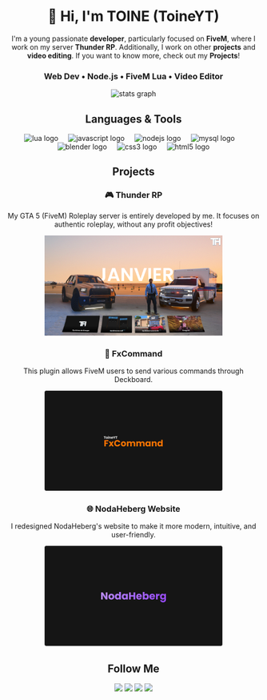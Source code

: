 <h1 align="center">👋 Hi, I'm TOINE (ToineYT)</h1>
<div align="center">
  <p>I'm a young passionate <strong>developer</strong>, particularly focused on <strong>FiveM</strong>, where I work on my server <strong>Thunder RP</strong>. Additionally, I work on other <strong>projects</strong> and <strong>video editing</strong>. If you want to know more, check out my <strong>Projects</strong>!</p>
  <h3><span>Web Dev</span> • <span>Node.js</span> • <span>FiveM Lua</span> • <span>Video Editor</span></h3>
</div>

<div align="center">
  <img src="https://github-readme-stats.vercel.app/api?username=ToineYT&theme=dark&hide_border=true" height="150" alt="stats graph"  />
</div>



<h2 align="center">Languages & Tools</h2>

<div align="center">
  <img src="https://cdn.jsdelivr.net/gh/devicons/devicon/icons/lua/lua-original.svg" height="40" alt="lua logo"  />
  <img width="12" />
  <img src="https://cdn.jsdelivr.net/gh/devicons/devicon/icons/javascript/javascript-original.svg" height="40" alt="javascript logo"  />
  <img width="12" />
  <img src="https://cdn.jsdelivr.net/gh/devicons/devicon/icons/nodejs/nodejs-original.svg" height="40" alt="nodejs logo"  />
  <img width="12" />
  <img src="https://cdn.jsdelivr.net/gh/devicons/devicon/icons/mysql/mysql-original.svg" height="40" alt="mysql logo"  />
  <img width="12" />
  <img src="https://cdn.jsdelivr.net/gh/devicons/devicon/icons/blender/blender-original.svg" height="40" alt="blender logo"  />
  <img width="12" />
  <img src="https://cdn.jsdelivr.net/gh/devicons/devicon/icons/css3/css3-original.svg" height="40" alt="css3 logo"  />
  <img width="12" />
  <img src="https://cdn.jsdelivr.net/gh/devicons/devicon/icons/html5/html5-original.svg" height="40" alt="html5 logo"  />
</div>

<h2 align="center">Projects</h2>

<div align="center">
  <h3>🎮 Thunder RP</h3>
  <p>My GTA 5 (FiveM) Roleplay server is entirely developed by me. It focuses on authentic roleplay, without any profit objectives!</p>
  <a href="https://thunder-rp.fr">
    <img height="200" src="./assets/img/th.png" alt="Thunder RP" />
  </a>
  
  <h3>🔧 FxCommand</h3>
  <p>This plugin allows FiveM users to send various commands through Deckboard.</p>
  <a href="https://github.com/ToineYT/FXCommand">
    <img height="200" src="./assets/img/fxcommand.png" alt="FXCommand" />
  </a>
  
  <h3>🌐 NodaHeberg Website</h3>
  <p>I redesigned NodaHeberg's website to make it more modern, intuitive, and user-friendly.</p>
  <a href="https://nodaheberg.fr">
    <img height="200" src="./assets/img/noda.png" alt="NodaHeberg" />
  </a>
</div>

<h2 align="center">Follow Me</h2>

<div align="center">

  <a href="https://www.twitch.tv/toineyt_"><img src="https://img.shields.io/badge/Twitch-9146FF?style=for-the-badge&logo=twitch&logoColor=white" /></a>
  <a href="https://www.instagram.com/toine_yt/"><img src="https://img.shields.io/badge/Instagram-E4405F?style=for-the-badge&logo=instagram&logoColor=white" /></a>
  <a href="https://www.tiktok.com/@toineyt"><img src="https://img.shields.io/badge/TikTok-000000?style=for-the-badge&logo=tiktok&logoColor=white" /></a>
  <a href="https://www.youtube.com/@toineYT"><img src="https://img.shields.io/badge/YouTube-FF0000?style=for-the-badge&logo=youtube&logoColor=white" /></a>
</div>
